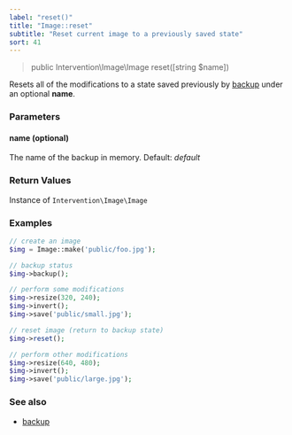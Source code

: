 ```yaml
---
label: "reset()"
title: "Image::reset"
subtitle: "Reset current image to a previously saved state"
sort: 41
---
```


> public Intervention\Image\Image reset([string $name])

Resets all of the modifications to a state saved previously by [backup](/v2/api/backup) under an optional **name**.

### Parameters

#### name (optional)
The name of the backup in memory. Default: *default*


### Return Values
Instance of `Intervention\Image\Image`

### Examples

```php
// create an image
$img = Image::make('public/foo.jpg');

// backup status
$img->backup();

// perform some modifications
$img->resize(320, 240);
$img->invert();
$img->save('public/small.jpg');

// reset image (return to backup state)
$img->reset();

// perform other modifications
$img->resize(640, 480);
$img->invert();
$img->save('public/large.jpg');
```

### See also

- [backup](/v2/api/backup)
